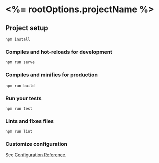 # <%= rootOptions.projectName %>

## Project setup

```Shell
npm install
```

### Compiles and hot-reloads for development

```Shell
npm run serve
```

### Compiles and minifies for production

```Shell
npm run build
```

### Run your tests

```Shell
npm run test
```

### Lints and fixes files

```Shell
npm run lint
```

### Customize configuration

See [Configuration Reference](https://cli.vuejs.org/config/).
